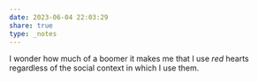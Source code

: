```yaml
---
date: 2023-06-04 22:03:29
share: true
type: _notes
---
```

I wonder how much of a boomer it makes me that I use _red_ hearts regardless of the social context in which I use them. 
